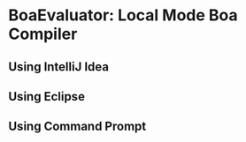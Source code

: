# BoaEvaluator: Local Mode Boa Compiler

## Using IntelliJ Idea



## Using Eclipse



## Using Command Prompt